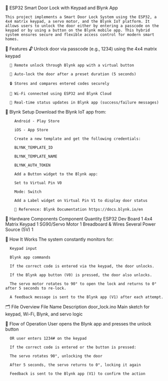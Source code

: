 🔐 ESP32 Smart Door Lock with Keypad and Blynk App

    This project implements a Smart Door Lock System using the ESP32, a 4x4 matrix keypad, a servo motor, and the Blynk IoT platform. It allows users to unlock the door either by entering a passcode on the keypad or by using a button on the Blynk mobile app. This hybrid system ensures secure and flexible access control for modern smart homes.

🔧 Features
      🔓 Unlock door via passcode (e.g., 1234) using the 4x4 matrix keypad
      
      📲 Remote unlock through Blynk app with a virtual button
      
      🔁 Auto-lock the door after a preset duration (5 seconds)
      
      🔒 Stores and compares entered codes securely
      
      📡 Wi-Fi connected using ESP32 and Blynk Cloud
      
      📘 Real-time status updates in Blynk app (success/failure messages)

📱 Blynk Setup
        Download the Blynk IoT app from:
        
        Android - Play Store
        
        iOS - App Store
        
        Create a new template and get the following credentials:
        
        BLYNK_TEMPLATE_ID
        
        BLYNK_TEMPLATE_NAME
        
        BLYNK_AUTH_TOKEN
        
        Add a Button widget to the Blynk app:
        
        Set to Virtual Pin V0
        
        Mode: Switch
        
        Add a Label widget on Virtual Pin V1 to display door status

        📘 Reference: Blynk Documentation https://docs.blynk.io/en
        

🧠 Hardware Components
          Component	Quantity
          ESP32 Dev Board	1
          4x4 Matrix Keypad	1
          SG90/Servo Motor	1
          Breadboard & Wires	Several
          Power Source (5V)	1

          
🧪 How It Works
      The system constantly monitors for:
      
      Keypad input
      
      Blynk app commands
      
      If the correct code is entered via the keypad, the door unlocks.
      
      If the Blynk app button (V0) is pressed, the door also unlocks.
      
      The servo motor rotates to 90° to open the lock and returns to 0° after 5 seconds to re-lock.
      
      A feedback message is sent to the Blynk app (V1) after each attempt.

🗂️ File Overview
        File Name	Description
        door_lock.ino	Main sketch for keypad, Wi-Fi, Blynk, and servo logic


🔄 Flow of Operation
      User opens the Blynk app and presses the unlock button
      
      OR user enters 1234# on the keypad
      
      If the correct code is entered or the button is pressed:
      
      The servo rotates 90°, unlocking the door
      
      After 5 seconds, the servo returns to 0°, locking it again
      
      Feedback is sent to the Blynk app (V1) to confirm the action

